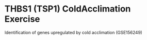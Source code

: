 # THBS1 (TSP1) ColdAcclimation Exercise
Identification of genes upregulated by cold acclimation (GSE156249)
